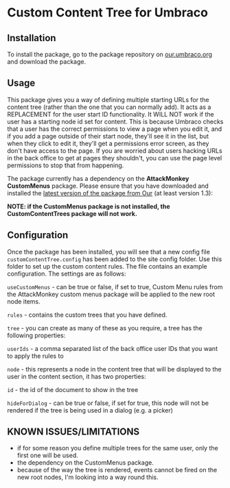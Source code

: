 # Custom Content Tree for Umbraco

## Installation

To install the package, go to the package repository on [our.umbraco.org](http://our.umbraco.com) and download the package.

## Usage

This package gives you a way of defining multiple starting URLs for the content tree (rather than the one that you can normally add). It acts as a REPLACEMENT for the user start ID functionality. It WILL NOT work if the user has a starting node id set for content. This is because Umbraco checks that a user has the correct permissions to view a page when you edit it, and if you add a page outside of their start node, they'll see it in the list, but when they click to edit it, they'll get a permissions error screen, as they don't have access to the page. If you are worried about users hacking URLs in the back office to get at pages they shouldn't, you can use the page level permissions to stop that from happening.

The package currently has a dependency on the **AttackMonkey CustomMenus** package. Please ensure that you have downloaded and installed the [latest version of the package from Our](http://our.umbraco.org/projects/backoffice-extensions/attackmonkey-custom-menus) (at least version 1.3): 

**NOTE: if the CustomMenus package is not installed, the CustomContentTrees package will not work.**

## Configuration

Once the package has been installed, you will see that a new config file `customContentTree.config` has been added to the site config folder. Use this folder to set up the custom content rules. The file contains an example configuration. The settings are as follows:

`useCustomMenus` - can be true or false, if set to true, Custom Menu rules from the AttackMonkey custom menus package will be applied to the new root node items.

`rules` - contains the custom trees that you have defined.

`tree` - you can create as many of these as you require, a tree has the following properties:

`userIds` - a comma separated list of the back office user IDs that you want to apply the rules to

`node` - this represents a node in the content tree that will be displayed to the user in the content section, it has two properties:

`id` - the id of the document to show in the tree

`hideForDialog` - can be true or false, if set for true, this node will not be rendered if the tree is being used in a dialog (e.g. a picker)


## KNOWN ISSUES/LIMITATIONS

- if for some reason you define multiple trees for the same user, only the first one will be used.
- the dependency on the CustomMenus package.
- because of the way the tree is rendered, events cannot be fired on the new root nodes, I'm looking into a way round this.